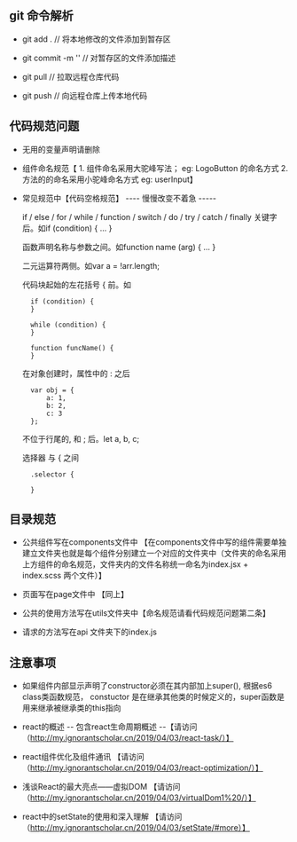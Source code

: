 ## git 命令解析

- git add .   // 将本地修改的文件添加到暂存区

- git commit -m ''  // 对暂存区的文件添加描述

- git pull // 拉取远程仓库代码

- git push // 向远程仓库上传本地代码

## 代码规范问题

- 无用的变量声明请删除

- 组件命名规范【 1. 组件命名采用大驼峰写法； eg: LogoButton 的命名方式 2. 方法的的命名采用小驼峰命名方式 eg: userInput】

- 常见规范中【代码空格规范】   ----  慢慢改变不着急  -----

    if / else / for / while / function / switch / do / try / catch / finally 关键字后。如if (condition) { ... }

    函数声明名称与参数之间。如function name (arg) { ... }

    二元运算符两侧。如var a = !arr.length;

    代码块起始的左花括号 { 前。如

        if (condition) {
        }
	
        while (condition) {
        }
	
        function funcName() {
        }

    在对象创建时，属性中的 : 之后

        var obj = {
            a: 1,
            b: 2,
            c: 3
        };

    不位于行尾的, 和 ; 后。let a, b, c;

    选择器 与 { 之间

        .selector {

        }

    

## 目录规范

- 公共组件写在components文件中 【在components文件中写的组件需要单独建立文件夹也就是每个组件分别建立一个对应的文件夹中（文件夹的命名采用上方组件的命名规范，文件夹内的文件名称统一命名为index.jsx + index.scss 两个文件）】

- 页面写在page文件中 【同上】 

- 公共的使用方法写在utils文件夹中【命名规范请看代码规范问题第二条】

- 请求的方法写在api 文件夹下的index.js

## 注意事项

- 如果组件内部显示声明了constructor必须在其内部加上super(), 根据es6 class类函数规范， constuctor 是在继承其他类的时候定义的，super函数是用来继承被继承类的this指向

- react的概述 -- 包含react生命周期概述 --【请访问  （http://my.ignorantscholar.cn/2019/04/03/react-task/）】

- react组件优化及组件通讯 【请访问 （http://my.ignorantscholar.cn/2019/04/03/react-optimization/）】

- 浅谈React的最大亮点——虚拟DOM 【请访问 （http://my.ignorantscholar.cn/2019/04/03/virtualDom1%20/）】

- react中的setState的使用和深入理解 【请访问 （http://my.ignorantscholar.cn/2019/04/03/setState/#more）】